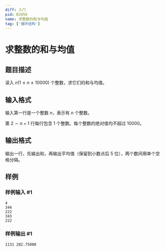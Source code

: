 ```yaml
---
diff: 入门
pid: B2056
name: 求整数的和与均值
tag: ['循环结构']
---
```

# 求整数的和与均值
## 题目描述

读入 $n(1 \le n \le 10000)$ 个整数，求它们的和与均值。
## 输入格式

输入第一行是一个整数 $n$，表示有 $n$ 个整数。

第 $2 \sim n+1$ 行每行包含 $1$ 个整数。每个整数的绝对值均不超过 $10000$。
## 输出格式

输出一行，先输出和，再输出平均值（保留到小数点后 $5$ 位），两个数间用单个空格分隔。
## 样例

### 样例输入 #1
```
4
344
222
343
222

```
### 样例输出 #1
```
1131 282.75000
```
